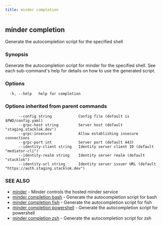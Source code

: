 ```yaml
---
title: minder completion
---
```

## minder completion

Generate the autocompletion script for the specified shell

### Synopsis

Generate the autocompletion script for minder for the specified shell.
See each sub-command's help for details on how to use the generated script.


### Options

```
  -h, --help   help for completion
```

### Options inherited from parent commands

```
      --config string            Config file (default is $PWD/config.yaml)
      --grpc-host string         Server host (default "staging.stacklok.dev")
      --grpc-insecure            Allow establishing insecure connections
      --grpc-port int            Server port (default 443)
      --identity-client string   Identity server client ID (default "mediator-cli")
      --identity-realm string    Identity server realm (default "stacklok")
      --identity-url string      Identity server issuer URL (default "https://auth.staging.stacklok.dev")
```

### SEE ALSO

* [minder](minder.md)	 - Minder controls the hosted minder service
* [minder completion bash](minder_completion_bash.md)	 - Generate the autocompletion script for bash
* [minder completion fish](minder_completion_fish.md)	 - Generate the autocompletion script for fish
* [minder completion powershell](minder_completion_powershell.md)	 - Generate the autocompletion script for powershell
* [minder completion zsh](minder_completion_zsh.md)	 - Generate the autocompletion script for zsh

